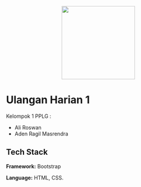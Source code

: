 <div align="center">
  <img height="200" src="https://i.imgflip.com/65efzo.gif"  />
</div>

###
  
# Ulangan Harian 1

Kelompok 1 PPLG :
- Ali Roswan
- Aden Ragil Masrendra


## Tech Stack

**Framework:** Bootstrap

**Language:** HTML, CSS.
